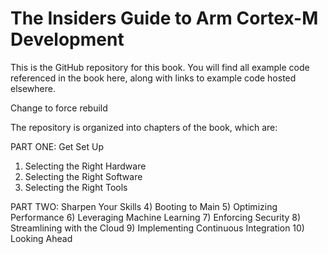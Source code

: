 # The Insiders Guide to Arm Cortex-M Development
This is the GitHub repository for this book. You will find all example code referenced in the book here, along with links to example code hosted elsewhere.

Change to force rebuild

The repository is organized into chapters of the book, which are:

PART ONE: Get Set Up
1) Selecting the Right Hardware 
2) Selecting the Right Software
3) Selecting the Right Tools

PART TWO: Sharpen Your Skills 
4) Booting to Main
5) Optimizing Performance
6) Leveraging Machine Learning
7) Enforcing Security
8) Streamlining with the Cloud
9) Implementing Continuous Integration
10) Looking Ahead


